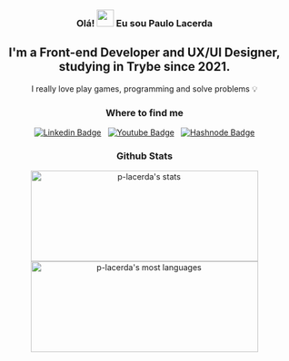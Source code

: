 <div align="center">
<h3>Olá! <img src="https://raw.githubusercontent.com/kaueMarques/kaueMarques/master/hi.gif" width="30px"> Eu sou Paulo Lacerda</h3>

<h2>I'm a Front-end Developer and UX/UI Designer, studying in Trybe since 2021.</h2>

<p>I really love play games, programming and solve problems 💡</p>
</div>
  
  <div align="center">
  <h3>Where to find me</h3>

  <a href="https://www.linkedin.com/in/tassolacerda/">![Linkedin Badge](https://img.shields.io/badge/-LinkedIn-%230077B5?style=for-the-badge&logo=linkedin&logoColor=white)</a>
  &nbsp;
  <a href="">![Youtube Badge](https://img.shields.io/badge/YouTube-FF0000?style=for-the-badge&logo=youtube&logoColor=white)</a>
  &nbsp;
  <a href="">![Hashnode Badge](https://img.shields.io/badge/Hashnode-2962FF?style=for-the-badge&logo=hashnode&logoColor=white)</a>
  </div>
  
<!--   ## Skills
  ![HTML Badge](https://img.shields.io/badge/HTML5-E34F26?style=for-the-badge&logo=html5&logoColor=white)
  ![CSS Badge](https://img.shields.io/badge/CSS3-1572B6?style=for-the-badge&logo=css3&logoColor=white)
  ![JS Badge]( 	https://img.shields.io/badge/JavaScript-F7DF1E?style=for-the-badge&logo=javascript&logoColor=black)
  ![TS Badge](https://img.shields.io/badge/TypeScript-007ACC?style=for-the-badge&logo=typescript&logoColor=white)
  ![React Badge](https://img.shields.io/badge/React-20232A?style=for-the-badge&logo=react&logoColor=61DAFB)
  ![Redux Badge](https://img.shields.io/badge/Redux-593D88?style=for-the-badge&logo=redux&logoColor=white)
  ![TailwindCSS Badge]( 	https://img.shields.io/badge/Tailwind_CSS-38B2AC?style=for-the-badge&logo=tailwind-css&logoColor=white)
  
  ![Node Badge](https://img.shields.io/badge/Node.js-43853D?style=for-the-badge&logo=node.js&logoColor=white)
  ![MySQL Badge](https://img.shields.io/badge/MySQL-00000F?style=for-the-badge&logo=mysql&logoColor=white)
  ![MongoDB Badge]( 	https://img.shields.io/badge/MongoDB-4EA94B?style=for-the-badge&logo=mongodb&logoColor=white)
  -->

<div align="center">
  <h3>Github Stats</h3>
<img width="400em" height="160em" src="https://github-readme-stats.vercel.app/api?username=p-lacerda&count_private=true&show_icons=true&include_all_commits=true&theme=github_dark" alt="p-lacerda's stats"/>
<img width="400em" height="160em" src="https://github-readme-stats.vercel.app/api/top-langs/?username=p-lacerda&hide=TeX&layout=compact&theme=github_dark" alt="p-lacerda's most languages"/>
</div>



